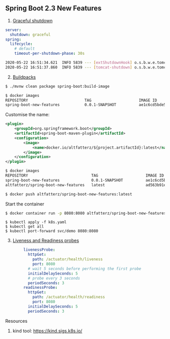 ## Spring Boot 2.3 New Features

1. [Graceful shutdown](https://docs.spring.io/spring-boot/docs/current-SNAPSHOT/reference/htmlsingle/#boot-features-graceful-shutdown)

```yaml
server:
  shutdown: graceful
spring:
  lifecycle:
    # default
    timeout-per-shutdown-phase: 30s
````    

```bash
2020-05-22 16:51:34.621  INFO 5839 --- [extShutdownHook] o.s.b.w.e.tomcat.GracefulShutdown        : Commencing graceful shutdown. Waiting for active requests to complete
2020-05-22 16:51:37.860  INFO 5839 --- [tomcat-shutdown] o.s.b.w.e.tomcat.GracefulShutdown        : Graceful shutdown complete
```

2. [Buildpacks](https://docs.spring.io/spring-boot/docs/current-SNAPSHOT/reference/htmlsingle/#buildpacks)

```bash
$ ./mvnw clean package spring-boot:build-image
```

```bash
$ docker images
REPOSITORY                         TAG                     IMAGE ID            CREATED             SIZE
spring-boot-new-features           0.0.1-SNAPSHOT          ae1c6cd5bde5        40 years ago        230MB
```

Customise the name:

```xml
<plugin>
    <groupId>org.springframework.boot</groupId>
    <artifactId>spring-boot-maven-plugin</artifactId>
    <configuration>
        <image>
            <name>docker.io/altfatterz/${project.artifactId}:latest</name>
        </image>
    </configuration>
</plugin>
```

```bash
$ docker images
REPOSITORY                            TAG                     IMAGE ID            CREATED             SIZE
spring-boot-new-features              0.0.1-SNAPSHOT          ae1c6cd5bde5        40 years ago        230MB
altfatterz/spring-boot-new-features   latest                  ad563b91e642        40 years ago        232MB
```

```bash
$ docker push altfatterz/spring-boot-new-features:latest
```

Start the container

```bash
$ docker container run -p 8080:8080 altfatterz/spring-boot-new-features:latest
```

```
$ kubectl apply -f k8s.yaml
$ kubectl get all
$ kubectl port-forward svc/demo 8080:8080
```

3. [Liveness and Readiness probes](https://docs.spring.io/spring-boot/docs/current-SNAPSHOT/reference/htmlsingle/#production-ready-kubernetes-probes)

```yaml
        livenessProbe:
          httpGet:
            path: /actuator/health/liveness
            port: 8080
          # wait 5 seconds before performing the first probe
          initialDelaySeconds: 5
          # probe every 3 seconds
          periodSeconds: 3
        readinessProbe:
          httpGet:
            path: /actuator/health/readiness
            port: 8080
          initialDelaySeconds: 5
          periodSeconds: 3
```

Resources

1. kind tool: https://kind.sigs.k8s.io/